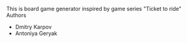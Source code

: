 This is board game generator inspired by game series "Ticket to ride"
Authors 
- Dmitry Karpov
- Antoniya Geryak
